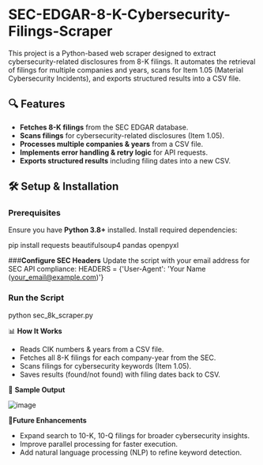 # SEC-EDGAR-8-K-Cybersecurity-Filings-Scraper
This project is a Python-based web scraper designed to extract cybersecurity-related disclosures from 8-K filings. It automates the retrieval of filings for multiple companies and years, scans for Item 1.05 (Material Cybersecurity Incidents), and exports structured results into a CSV file.

## 🔍 Features
- **Fetches 8-K filings** from the SEC EDGAR database.
- **Scans filings** for cybersecurity-related disclosures (Item 1.05).
- **Processes multiple companies & years** from a CSV file.
- **Implements error handling & retry logic** for API requests.
- **Exports structured results** including filing dates into a new CSV.

## 🛠️ Setup & Installation
### Prerequisites
Ensure you have **Python 3.8+** installed. Install required dependencies:

pip install requests beautifulsoup4 pandas openpyxl

###**Configure SEC Headers**
Update the script with your email address for SEC API compliance:
HEADERS = {'User-Agent': 'Your Name (your_email@example.com)'}

### **Run the Script**
python sec_8k_scraper.py

📊 **How It Works**
* Reads CIK numbers & years from a CSV file.
* Fetches all 8-K filings for each company-year from the SEC.
* Scans filings for cybersecurity keywords (Item 1.05).
* Saves results (found/not found) with filing dates back to CSV.

📝 **Sample Output**

![image](https://github.com/user-attachments/assets/4996cee4-a73a-40e1-8c30-72a3b243201f)

🚀**Future Enhancements**
* Expand search to 10-K, 10-Q filings for broader cybersecurity insights.
* Improve parallel processing for faster execution.
* Add natural language processing (NLP) to refine keyword detection.




